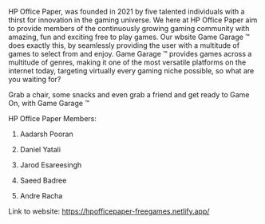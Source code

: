 HP Office Paper, was founded in 2021 by five talented individuals with a thirst for innovation in the gaming universe. We here at HP Office Paper aim to provide members of the continuously growing gaming community with amazing, fun and exciting free to play games. Our wbsite Game Garage ™ does exactly this, by seamlessly providing the user with a multitude of games to select from and enjoy. Game Garage ™ provides games across a multitude of genres, making it one of the most versatile platforms on the internet today, targeting virtually every gaming niche possible, so what are you waiting for?

Grab a chair, some snacks and even grab a friend and get ready to Game On, with Game Garage ™

HP Office Paper Members:

1. Aadarsh Pooran

2. Daniel Yatali

3. Jarod Esareesingh

4. Saeed Badree

5. Andre Racha

Link to website: https://hpofficepaper-freegames.netlify.app/

